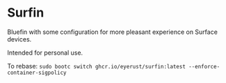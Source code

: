 # Surfin

Bluefin with some configuration for more pleasant experience on Surface devices.

Intended for personal use.

To rebase: `sudo bootc switch ghcr.io/eyerust/surfin:latest --enforce-container-sigpolicy`
